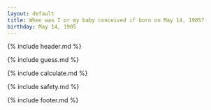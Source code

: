 ```yaml
---
layout: default
title: When was I or my baby conceived if born on May 14, 1905?
birthday: May 14, 1905
---
```


{% include header.md %}

{% include guess.md %}

{% include calculate.md %}

{% include safety.md %}

{% include footer.md %}



